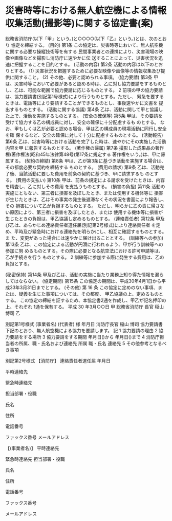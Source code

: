 # 災害時等における無人航空機による情報収集活動(撮影等)に関する協定書(案)
         
総務省消防庁(以下「甲」という。)と○○○○(以下「乙」という。)とは、次のとおり 協定を締結する。
(目的)
第1条 この協定は、災害時等において、無人航空機に関する必要な操縦技術等を有する
民間事業者との連携により、災害現場の映像や画像などを撮影し消防庁に速やかに伝 送することによって、災害状況を迅速に把握することを目的とする。
(活動の内容)
第2条 活動の内容は以下のとおりとする。
(1) 災害状況を把握するために必要な映像や画像等の情報収集及び提供に関すること。 (2) その他、必要と認められる事項。
(協力要請)
第3条 甲は、災害時等において必要があると認める時は、乙に対し協力要請をするものと
し、乙は、可能な範囲で協力要請に応じるものとする。
2 前項の甲の協力要請は、協力要請書(別記第1号様式)により行うものとする。ただし、
緊急を要するときは、電話等により要請することができるものとし、事後速やかに文書を 提出するものとする。
(活動に関する協議)
第4条 乙は、活動に関して甲と協議した上で、活動を実施するものとする。
(安全の確保等)
第5条 甲は、その要請を受けて協力する乙の構成員に対し、安全の確保に十分配慮するも
のとする。 なお、甲もしくは乙が必要と認める場合、甲は乙の構成員の現場活動に同行し安全を確
保するなど、安全の確保に対して十分に配慮するものとする。
(活動報告)
第6条 乙は、災害時等における活動を完了した時は、速やかにその実施した活動内容を甲
に報告するものとする。
(著作権の帰属)
第7条 撮影した成果品の著作権(著作権法(昭和45年法律第48号)第17条に規定する
著作権をいう。)は、甲に帰属する。
(契約の締結)
第8条 甲は、乙が第3条に基づき活動を実施する場合は、その都度必要な契約を締結する
ものとする。
(費用の請求)
第9条 乙は、活動完了後、当該活動に要した費用を前条の契約に基づき、甲に請求するも
のとする。
(費用の支払い)
第10条 甲は、前条の規定による請求を受けたときは、内容を精査し、乙に対しその費用
を支払うものとする。
(損害の負担)
第11条 活動の実施にともない、第三者に損害を及ぼしたとき、または使用する機体等に
損害が生じたときは、乙はその事実の発生後遅滞なくその状況を書面により報告し、その 損害について乙が負担するものとする。
ただし、明らかに乙の責に帰さない原因により、第三者に損害を及ぼしたとき、または 使用する機体等に損害が生じたときの負担は、甲乙協議し定めるものとする。
(連絡責任者)
第12条 甲及び乙は、あらかじめ連絡責任者選任届(別記第2号様式)により連絡責任者
を定め、平時及び緊急時における連絡先を明らかにし、相互に確認するものとする。ま た、変更があった場合には速やかに届け出ることとする。
(訓練等への参加)
第13条 乙は、この協定による活動が円滑に行われるよう、甲が行う訓練等への参加に努
めるものとする。その際に必要となる航空法における許可申請等は、乙が手続きを行う
ものとする。
2 訓練等に参加する際に発生する費用は、乙の負担とする。

(秘密保持)
第14条 甲及び乙は、活動の実施に当たり業務上知り得た情報を漏らしてはならない。
(協定期間)
第15条 この協定の期間は、平成30年4月1日から平成33年3月31日までとする。
(その他)
第 16 条 この協定に定めのない事項、または、疑義を生じた事項については、その都度、
 甲乙協議の上、定めるものとする。
この協定の締結を証するため、本協定書2通を作成し、甲乙が記名押印の上、それぞれ 1通を保有する。
平成 30 年3月○○日
甲  総務省消防庁
   長官 稲山 博司
乙

別記第1号様式
(事業者名)
(代表者)  様
年月日
消防庁長官 稲山 博司
               協力要請書
下記のとおり、無人航空機による協力を要請します。
記
1 協力要請の理由
2 協力要請をする場所
3 協力要請をする期間
年月日()から 年月日()まで
4 消防庁担当者の所属、職・氏名および連絡先
  所属
職・氏名 連絡先
5 その他参考となるべき事項

別記第2号様式
【消防庁】
連絡責任者選任届
年月日
 
平時連絡先
 
緊急時連絡先
 
担当部署・役職
 
氏名
 
 
住所
 
電話番号
 
 
ファックス番号
メールアドレス
 
 【(事業者名)】
平時連絡先
 
緊急時連絡先
担当部署・役職
 
 
氏名
 
住所
 
電話番号
 
ファックス番号
 
 メールアドレス
 
